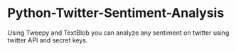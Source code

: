 # Python-Twitter-Sentiment-Analysis
Using Tweepy and TextBlob you can analyze any sentiment on twitter using twitter API and secret keys.
